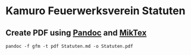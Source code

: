 # Kamuro Feuerwerksverein Statuten

## Create PDF using [Pandoc](https://pandoc.org) and [MikTex](https://miktex.org)

```
pandoc -f gfm -t pdf Statuten.md -o Statuten.pdf
```
